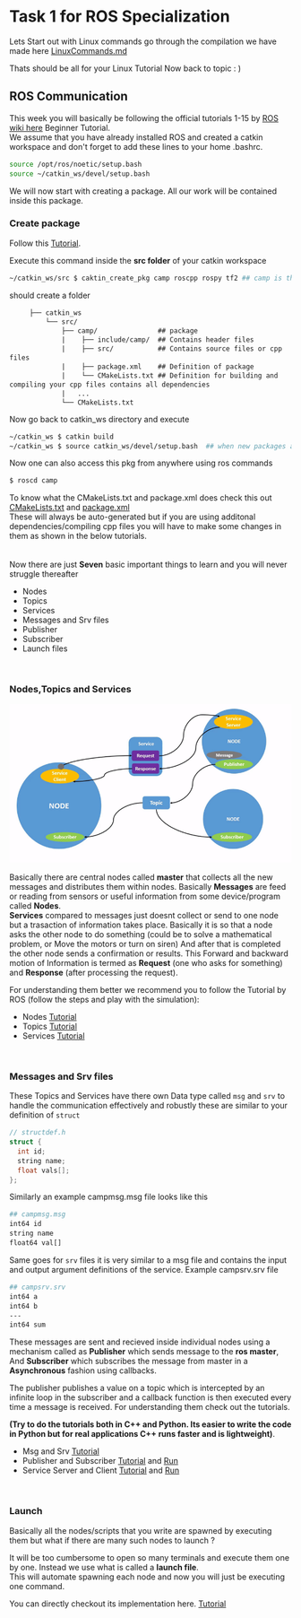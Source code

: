 # Task 1 for ROS Specialization

Lets Start out with Linux commands go through the compilation we have made here [LinuxCommands.md](LinuxCommands.md)

Thats should be all for your Linux Tutorial Now back to topic : )

## ROS Communication

This week you will basically be following the official tutorials 1-15 by [ROS wiki here](http://wiki.ros.org/ROS/Tutorials) Beginner Tutorial.  
We assume that you have already installed ROS and created a catkin workspace and don't forget to add these lines to your home .bashrc.
```bash
source /opt/ros/noetic/setup.bash
source ~/catkin_ws/devel/setup.bash
```

We will now start with creating a package. All our work will be contained inside this package.

### Create package
Follow this [Tutorial](http://wiki.ros.org/ROS/Tutorials/CreatingPackage).

Execute this command inside the **src folder** of your catkin workspace
```bash
~/catkin_ws/src $ caktin_create_pkg camp roscpp rospy tf2 ## camp is the package name and roscpp rospy tf2 are basic necessary dependencies  
```
should create a folder

         ├── catkin_ws
             └── src/
                 ├── camp/               ## package
                 |    ├── include/camp/  ## Contains header files
                 |    ├── src/           ## Contains source files or cpp files
                 |    ├── package.xml    ## Definition of package
                 |    └── CMakeLists.txt ## Definition for building and compiling your cpp files contains all dependencies
                 |   ...
                 └── CMakeLists.txt
                 
Now go back to catkin_ws directory and execute
```bash
~/catkin_ws $ catkin build
~/catkin_ws $ source catkin_ws/devel/setup.bash  ## when new packages are created it is necesaary to source the workspace again
```

Now one can also access this pkg from anywhere using ros commands
```bash
$ roscd camp
```

To know what the CMakeLists.txt and package.xml does check this out [CMakeLists.txt](http://wiki.ros.org/catkin/CMakeLists.txt) and [package.xml](http://wiki.ros.org/catkin/package.xml)  
These will always be auto-generated but if you are using additonal dependencies/compiling cpp files you will have to make some changes in them as shown in the below tutorials.  
<br>
<br>
Now there are just **Seven** basic important things to learn and you will never struggle thereafter
- Nodes
- Topics
- Services
- Messages and Srv files
- Publisher
- Subscriber
- Launch files
<br>  

### Nodes,Topics and Services

![topics](Nodes-TopicandService.gif)

Basically there are central nodes called **master** that collects all the new messages and distributes them within nodes. Basically **Messages** are feed or reading from sensors or useful information from some device/program called **Nodes**.<br/>
**Services** compared to messages just doesnt collect or send to one node but a trasaction of information takes place. Basically it is so that a node asks the other node to do something (could be to solve a mathematical problem, or Move the motors or turn on siren) And after that is completed the other node sends a confirmation or results. This Forward and backward motion of Information is termed as **Request** (one who asks for something) and **Response** (after processing the request).

For understanding them better we recommend you to follow the Tutorial by ROS (follow the steps and play with the simulation):
- Nodes [Tutorial](http://wiki.ros.org/ROS/Tutorials/UnderstandingNodes)
- Topics [Tutorial](http://wiki.ros.org/ROS/Tutorials/UnderstandingTopics)
- Services [Tutorial](http://wiki.ros.org/ROS/Tutorials/UnderstandingServicesParams)
  
<br>  

### Messages and Srv files
These Topics and  Services have there own Data type called `msg` and `srv` to handle the communication effectively and robustly
these are similar to your definition of `struct`
```cpp
// structdef.h
struct {
  int id;
  string name;
  float vals[];
};
```
Similarly an example campmsg.msg file looks like this
```bash
## campmsg.msg
int64 id
string name
float64 val[]
```

Same goes for `srv` files it is very similar to a msg file and contains the input and output argument definitions of the service.
Example campsrv.srv file
```bash
## campsrv.srv
int64 a
int64 b
---
int64 sum
```

These messages are sent and recieved inside individual nodes using a mechanism called as **Publisher** which sends message to the **ros master**, And **Subscriber** which subscribes the message from master in a **Asynchronous** fashion using callbacks.  

The publisher publishes a value on a topic which is intercepted by an infinite loop in the subscriber and a callback function is then executed every time a message is received. For understanding them check out the tutorials. 
  
  
**(Try to do the tutorials both in C++ and Python. Its easier to write the code in Python but for real applications C++ runs faster and is lightweight)**.

- Msg and Srv [Tutorial](http://wiki.ros.org/ROS/Tutorials/CreatingMsgAndSrv)
- Publisher and Subscriber [Tutorial](http://wiki.ros.org/ROS/Tutorials/WritingPublisherSubscriber%28c%2B%2B%29) and [Run](http://wiki.ros.org/ROS/Tutorials/ExaminingPublisherSubscriber)
- Service Server and Client [Tutorial](http://wiki.ros.org/ROS/Tutorials/WritingServiceClient%28c%2B%2B%29) and [Run](http://wiki.ros.org/ROS/Tutorials/ExaminingServiceClient)  
<br>  

### Launch
Basically all the nodes/scripts that you write are spawned by executing them but what if there are many such nodes to launch ? 
  

It will be too cumbersome to open so many terminals and execute them one by one. Instead we use what is called a **launch file**.  
This will automate spawning each node and now you will just be executing one command.

You can directly checkout its implementation here. [Tutorial](http://wiki.ros.org/ROS/Tutorials/UsingRqtconsoleRoslaunch#Using_roslaunch)
